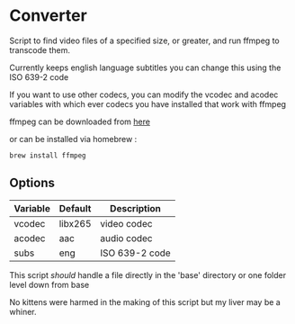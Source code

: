 # Converter
Script to find video files of a specified size, or greater, and run ffmpeg to transcode them.

Currently keeps english language subtitles you can change this using the ISO 639-2 code

If you want to use other codecs, you can modify the vcodec and acodec variables with which ever codecs you have installed that work with ffmpeg

ffmpeg can be downloaded from [here](https://ffmpeg.org/download.html)

or can be installed via homebrew :
```
brew install ffmpeg
```

## Options

Variable | Default | Description
-------------|-------------|------------------
vcodec | libx265 | video codec
acodec | aac | audio codec
subs | eng | ISO 639-2 code

This script *should* handle a file directly in the 'base' directory
or one folder level down from base


No kittens were harmed in the making of this script
  but my liver may be a whiner.
